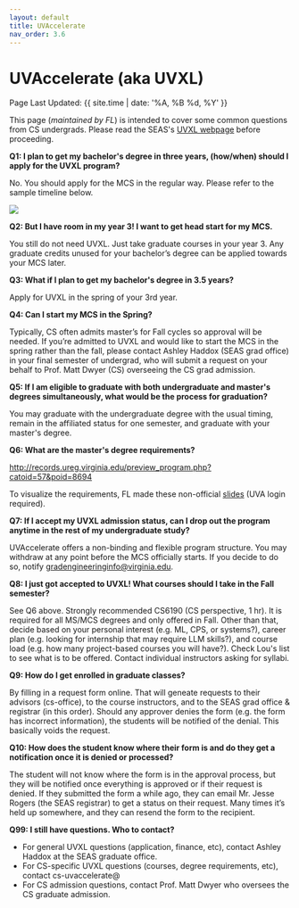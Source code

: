 ```yaml
---
layout: default
title: UVAccelerate
nav_order: 3.6
---
```


# UVAccelerate (aka UVXL)

Page Last Updated: {{ site.time | date: '%A, %B %d, %Y' }}

This page (*maintained by FL*) is intended to cover some common questions from CS undergrads. Please read the SEAS's [UVXL webpage](https://engineering.virginia.edu/future-grads/graduate-programs/uvaccelerate) before proceeding.

**Q1: I plan to get my bachelor's degree in three years, (how/when) should I apply for the UVXL program?**

No. You should apply for the MCS in the regular way. Please refer to the sample timeline below. 

![](materials\uvxl-timeline-23fall.png)

**Q2: But I have room in my year 3! I want to get head start for my MCS.** 

You still do not need UVXL. Just take graduate courses in your year 3. Any graduate credits unused for your bachelor’s degree can be applied towards your MCS later. 

**Q3: What if I plan to get my bachelor's degree in 3.5 years?**

Apply for UVXL in the spring of your 3rd year.

**Q4: Can I start my MCS in the Spring?**

Typically, CS often admits master’s for Fall cycles so approval will be needed. If you’re admitted to UVXL and would like to start the MCS in the spring rather than the fall, please contact Ashley Haddox (SEAS grad office) in your final semester of undergrad, who will submit a request on your behalf to Prof. Matt Dwyer (CS) overseeing the CS grad admission. 

**Q5: If I am eligible to graduate with both undergraduate and master's degrees simultaneously, what would be the process for graduation?** 

You may graduate with the undergraduate degree with the usual timing, remain in the affiliated status for one semester, and graduate with your master's degree. 

**Q6: What are the master's degree requirements?**

http://records.ureg.virginia.edu/preview_program.php?catoid=57&poid=8694

To visualize the requirements, FL made these non-official [slides](https://myuva-my.sharepoint.com/:p:/g/personal/xl6yq_virginia_edu/EWs4VSCQoNRIh7S9KaoxuysByf18c-Os359j2F7iYfhueg?e=Aaehou) (UVA login required). 

**Q7: If I accept my UVXL admission status, can I drop out the program anytime in the rest of my undergraduate study?**

UVAccelerate offers a non-binding and flexible program structure. You may withdraw at any point before the MCS officially starts. If you decide to do so, notify gradengineeringinfo@virginia.edu. 

**Q8: I just got accepted to UVXL! What courses should I take in the Fall semester?** 

See Q6 above. Strongly recommended CS6190 (CS perspective, 1 hr). It is required for all MS/MCS degrees and only offered in Fall. Other than that, decide based on your personal interest (e.g. ML, CPS, or systems?), career plan (e.g. looking for internship that may require LLM skills?), and course load (e.g. how many project-based courses you will have?). Check Lou's list to see what is to be offered. Contact individual instructors asking for syllabi. 

**Q9: How do I get enrolled in graduate classes?**

By filling in a request form online. That will geneate requests to their advisors (cs-office), to the course instructors, and to the SEAS grad office & registrar (in this order). 
Should any approver denies the form (e.g. the form has incorrect information), the students will be notified of the denial. This basically voids the request.

**Q10: How does the student know where their form is and do they get a notification once it is denied or processed?**

The student will not know where the form is in the approval process, but they will be notified once everything is approved or if their request is denied.  If they submitted the form a while ago, they can email Mr. Jesse Rogers (the SEAS registrar) to get a status on their request.  Many times it’s held up somewhere, and they can resend the form to the recipient. 

**Q99: I still have questions. Who to contact?** 

* For general UVXL questions (application, finance, etc), contact Ashley Haddox at the SEAS graduate office. 
* For CS-specific UVXL questions (courses, degree requirements, etc), contact cs-uvaccelerate@
* For CS admission questions, contact Prof. Matt Dwyer who oversees the CS graduate admission. 
